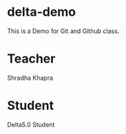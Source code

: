 # delta-demo
This is a Demo for Git and Github class.

# Teacher
Shradha Khapra

# Student
Delta5.0 Student
